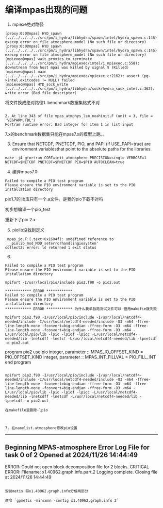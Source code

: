 # 编译mpas出现的问题
1. mpiexe绝对路径
```
[proxy:0:0@mpas] HYD_spawn (../../../../../src/pm/i_hydra/libhydra/spawn/intel/hydra_spawn.c:146): execvp error on file atmosphere_model (No such file or directory)
[proxy:0:0@mpas] HYD_spawn (../../../../../src/pm/i_hydra/libhydra/spawn/intel/hydra_spawn.c:146): execvp error on file atmosphere_model (No such file or directory)
[mpiexec@mpas] wait_proxies_to_terminate (../../../../../src/pm/i_hydra/mpiexec/intel/i_mpiexec.c:558): downstream from host mpas was killed by signal 9 (Killed)
[mpiexec@mpas] main (../../../../../src/pm/i_hydra/mpiexec/mpiexec.c:2162): assert (pg->intel.exitcodes != NULL) failed
[mpiexec@mpas] HYD_sock_write (../../../../../src/pm/i_hydra/libhydra/sock/hydra_sock_intel.c:362): write error (Bad file descriptor)
```
将文件换成绝对路径1. benchmark数据集格式不对 
```

2. At line 343 of file mpas_atmphys_lsm_noahinit.F (unit = 3, file = 'VEGPARM.TBL')
Fortran runtime error: Bad integer for item 1 in list input
```
7.x的benchmark数据集只能在mpas7.x的模型上跑。。

3. Ensure that NETCDF, PNETCDF, PIO, and PAPI (if USE_PAPI=true) are environment variablesthat point to the absolute paths for the libraries.
    
```
make -j4 gfortran CORE=init_atmosphere PRECISION=single VERBOSE=1 NETCDF=$NETCDF PNETCDF=$PNETCDF PIO=$PIO AUTOCLEAN=true

```


4. 编译mpas7.0
```
Failed to compile a PIO test program
Please ensure the PIO environment variable is set to the PIO installation directory
```
pio1.7的lib库只有一个.a文件，是我的pio下载不对吗

初步想编译一个pio_test

重新下了pio 2.x

5. piolib没找到定义
```
 mpas_io.F:(.text+0x1604f): undefined reference to `__piolib_mod_MOD_seterrorhandlingiosystem'
collect2: error: ld returned 1 exit status
```

6. 
```
Failed to compile a PIO test program
Please ensure the PIO environment variable is set to the PIO installation directory

mpifort -I/usr/local/pio/include pio2.f90 -o pio2.out

************ ERROR ************
Failed to compile a PIO test program
Please ensure the PIO environment variable is set to the PIO installation directory
************ ERROR ************ 为什么我单独跑测试文件可以 但用makefie就失败
```

```
mpifort pio2.f90 -I/usr/local/pio/include -I/usr/local/netcdf4-needed/include -I/usr/local/netcdf4-needed/include -O3 -m64 -ffree-line-length-none -fconvert=big-endian -ffree-form -O3 -m64 -ffree-line-length-none -fconvert=big-endian -ffree-form -O3 -m64 -L/usr/local/pio/lib -lpio -lpiof -lpioc -L/usr/local/netcdf4-needed/lib -lnetcdff -lnetcf -L/usr/local/netcdf4-needed/lib -lpnetcdf -o pio2.out

```
program pio2
  use pio
  integer, parameter :: MPAS_IO_OFFSET_KIND = PIO_OFFSET_KIND
  integer, parameter :: MPAS_INT_FILLVAL = PIO_FILL_INT
end program

```t$(FC) pio2.f90 $(FCINCLUDES) $(FFLAGS) $(LDFLAGS) $(LIBS) -o pio2.out

mpifort pio2.f90 -I/usr/local/pio/include -I/usr/local/netcdf4-needed/include -I/usr/local/netcdf4-needed/include -O3 -m64 -ffree-line-length-none -fconvert=big-endian -ffree-form -O3 -m64 -ffree-line-length-none -fconvert=big-endian -ffree-form -O3 -m64 -L/usr/local/pio/lib -lpio -lpiof -lpioc -L/usr/local/netcdf4-needed/lib -lnetcdff -lnetcdf -L/usr/local/netcdf4-needed/lib -lpnetcdf -o pio2.out

在makefile里删除-lpio



7. 在namelist.atmosphere修改pio设置

```
----------------------------------------------------------------------
Beginning MPAS-atmosphere Error Log File for task       0 of       2
    Opened at 2024/11/26 14:44:49
----------------------------------------------------------------------

ERROR: Could not open block decomposition file for 2 blocks.
CRITICAL ERROR: Filename: x1.40962.graph.info.part.2
Logging complete.  Closing file at 2024/11/26 14:44:49
```

安装metis 将x1.40962.graph.info分成两部分

命令 `gpmetis -minconn -contig x1.40962.graph.info 2`
